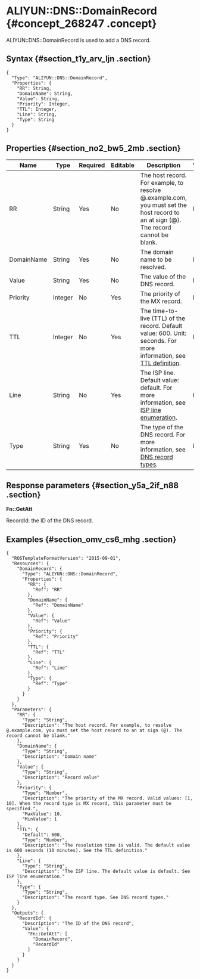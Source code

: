 # ALIYUN::DNS::DomainRecord {#concept_268247 .concept}

ALIYUN::DNS::DomainRecord is used to add a DNS record.

## Syntax {#section_t1y_arv_ljn .section}

```language-json
{
  "Type": "ALIYUN::DNS::DomainRecord",
  "Properties": {
    "RR": String,
    "DomainName": String,
    "Value": String,
    "Priority": Integer,
    "TTL": Integer,
    "Line": String,
    "Type": String
  }
} 
```

## Properties {#section_no2_bw5_2mb .section}

|Name|Type|Required|Editable|Description|Validity|
|----|----|--------|--------|-----------|--------|
|RR|String|Yes|No|The host record. For example, to resolve @.example.com, you must set the host record to an at sign \(@\). The record cannot be blank.|None|
|DomainName|String|Yes|No|The domain name to be resolved.|None|
|Value|String|Yes|No|The value of the DNS record.|None|
|Priority|Integer|No|Yes|The priority of the MX record.|None|
|TTL|Integer|No|Yes|The time-to-live \(TTL\) of the record. Default value: 600. Unit: seconds. For more information, see [TTL definition](https://partners-intl.aliyun.com/help/doc-detail/34338.htm).|None|
|Line|String|No|Yes|The ISP line. Default value: default. For more information, see [ISP line enumeration](https://partners-intl.aliyun.com/help/doc-detail/34339.htm).|None|
|Type|String|Yes|No|The type of the DNS record. For more information, see [DNS record types](https://partners-intl.aliyun.com/help/doc-detail/34337.htm).|None|

## Response parameters {#section_y5a_2if_n88 .section}

 **Fn::GetAtt** 

RecordId: the ID of the DNS record.

## Examples {#section_omv_cs6_mhg .section}

```language-json
{
  "ROSTemplateFormatVersion": "2015-09-01",
  "Resources": {
    "DomainRecord": {
      "Type": "ALIYUN::DNS::DomainRecord",
      "Properties": {
        "RR": {
          "Ref": "RR"
        },
        "DomainName": {
          "Ref": "DomainName"
        },
        "Value": {
          "Ref": "Value"
        },
        "Priority": {
          "Ref": "Priority"
        },
        "TTL": {
          "Ref": "TTL"
        },
        "Line": {
          "Ref": "Line"
        },
        "Type": {
          "Ref": "Type"
        }
      }
    }
  },
  "Parameters": {
    "RR": {
      "Type": "String",
      "Description": "The host record. For example, to resolve @.example.com, you must set the host record to an at sign (@). The record cannot be blank."
    },
    "DomainName": {
      "Type": "String",
      "Description": "Domain name"
    },
    "Value": {
      "Type": "String",
      "Description": "Record value"
    },
    "Priority": {
      "Type": "Number",
      "Description": "The priority of the MX record. Valid values: [1, 10]. When the record type is MX record, this parameter must be specified.",
      "MaxValue": 10,
      "MinValue": 1
    },
    "TTL": {
      "Default": 600,
      "Type": "Number",
      "Description": "The resolution time is valid. The default value is 600 seconds (10 minutes). See the TTL definition."
    },
    "Line": {
      "Type": "String",
      "Description": "The ISP line. The default value is default. See ISP line enumeration."
    },
    "Type": {
      "Type": "String",
      "Description": "The record type. See DNS record types."
    }
  },
  "Outputs": {
    "RecordId": {
      "Description": "The ID of the DNS record",
      "Value": {
        "Fn::GetAtt": [
          "DomainRecord",
          "RecordId"
        ]
      }
    }
  }
}
```

